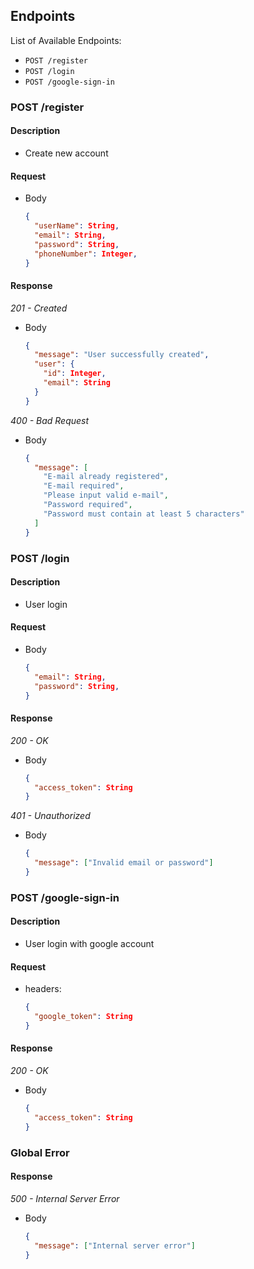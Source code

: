 ## Endpoints

List of Available Endpoints:

- `POST /register`
- `POST /login`
- `POST /google-sign-in`

### POST /register

#### Description

- Create new account

#### Request

- Body
  ```json
  {
    "userName": String,
    "email": String,
    "password": String,
    "phoneNumber": Integer,
  }
  ```

#### Response

_201 - Created_

- Body

  ```json
  {
    "message": "User successfully created",
    "user": {
      "id": Integer,
      "email": String
    }
  }
  ```

_400 - Bad Request_

- Body
  ```json
  {
    "message": [
      "E-mail already registered",
      "E-mail required",
      "Please input valid e-mail",
      "Password required",
      "Password must contain at least 5 characters"
    ]
  }
  ```

### POST /login

#### Description

- User login

#### Request

- Body
  ```json
  {
    "email": String,
    "password": String,
  }
  ```

#### Response

_200 - OK_

- Body
  ```json
  {
    "access_token": String
  }
  ```

_401 - Unauthorized_

- Body
  ```json
  {
    "message": ["Invalid email or password"]
  }
  ```

### POST /google-sign-in

#### Description

- User login with google account

#### Request

- headers:

  ```json
  {
    "google_token": String
  }
  ```

#### Response

_200 - OK_

- Body
  ```json
  {
    "access_token": String
  }
  ```

### Global Error

#### Response

_500 - Internal Server Error_

- Body
  ```json
  {
    "message": ["Internal server error"]
  }
  ```
